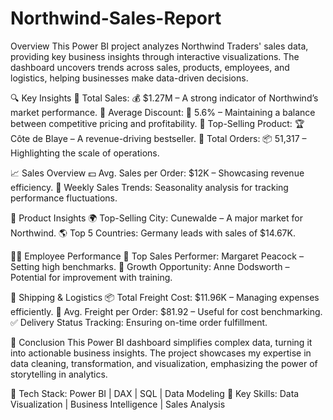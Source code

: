 # Northwind-Sales-Report
Overview
This Power BI project analyzes Northwind Traders' sales data, providing key business insights through interactive visualizations. The dashboard uncovers trends across sales, products, employees, and logistics, helping businesses make data-driven decisions.

🔍 Key Insights
📌 Total Sales: 💰 $1.27M – A strong indicator of Northwind’s market performance.
📌 Average Discount: 🔖 5.6% – Maintaining a balance between competitive pricing and profitability.
📌 Top-Selling Product: 🏆 Côte de Blaye – A revenue-driving bestseller.
📌 Total Orders: 📦 51,317 – Highlighting the scale of operations.

📈 Sales Overview
💵 Avg. Sales per Order: $12K – Showcasing revenue efficiency.
📅 Weekly Sales Trends: Seasonality analysis for tracking performance fluctuations.

🛒 Product Insights
🌍 Top-Selling City: Cunewalde – A major market for Northwind.
🌎 Top 5 Countries: Germany leads with sales of $14.67K.

👩‍💼 Employee Performance
🏅 Top Sales Performer: Margaret Peacock – Setting high benchmarks.
🚀 Growth Opportunity: Anne Dodsworth – Potential for improvement with training.

🚚 Shipping & Logistics
📦 Total Freight Cost: $11.96K – Managing expenses efficiently.
📌 Avg. Freight per Order: $81.92 – Useful for cost benchmarking.
✅ Delivery Status Tracking: Ensuring on-time order fulfillment.

🎯 Conclusion
This Power BI dashboard simplifies complex data, turning it into actionable business insights. The project showcases my expertise in data cleaning, transformation, and visualization, emphasizing the power of storytelling in analytics.

📂 Tech Stack: Power BI | DAX | SQL | Data Modeling
📌 Key Skills: Data Visualization | Business Intelligence | Sales Analysis
